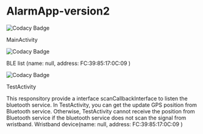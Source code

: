 # AlarmApp-version2
![Codacy Badge][codacy-img2]


MainActivity


![Codacy Badge][codacy-img3]


BLE list (name: null, address: FC:39:85:17:0C:09 )


![Codacy Badge][codacy-img]


TestActivity


This responsitory provide a interface scanCallbackInterface to listen the bluetooth service. In TestActivity, you can get the update GPS position from Bluetooth service. Otherwise, TestActivity cannot receive the position from Bluetooth service if the bluetooth service does not scan the signal from wristband. Wristband device(name: null, address: FC:39:85:17:0C:09 )

[codacy-img]: 
https://preview.ibb.co/gmRpKf/1.png
[codacy-img3]: 
https://preview.ibb.co/ireWX0/2.png
[codacy-img2]:
https://preview.ibb.co/kDd3ef/3.png

